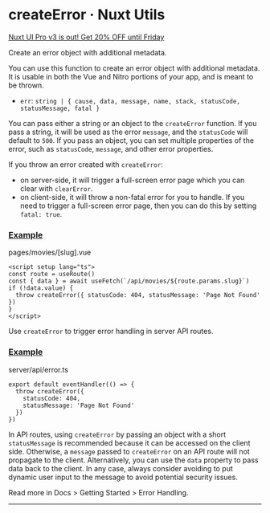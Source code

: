 # createError · Nuxt Utils
[Nuxt UI Pro v3 is out! Get 20% OFF until Friday](https://ui.nuxt.com/pro/pricing)

Create an error object with additional metadata.

You can use this function to create an error object with additional metadata. It is usable in both the Vue and Nitro portions of your app, and is meant to be thrown.

*   `err`: `string | { cause, data, message, name, stack, statusCode, statusMessage, fatal }`

You can pass either a string or an object to the `createError` function. If you pass a string, it will be used as the error `message`, and the `statusCode` will default to `500`. If you pass an object, you can set multiple properties of the error, such as `statusCode`, `message`, and other error properties.

If you throw an error created with `createError`:

*   on server-side, it will trigger a full-screen error page which you can clear with `clearError`.
*   on client-side, it will throw a non-fatal error for you to handle. If you need to trigger a full-screen error page, then you can do this by setting `fatal: true`.

### [Example](#example)

pages/movies/\[slug\].vue

```
<script setup lang="ts">
const route = useRoute()
const { data } = await useFetch(`/api/movies/${route.params.slug}`)
if (!data.value) {
  throw createError({ statusCode: 404, statusMessage: 'Page Not Found' })
}
</script>

```


Use `createError` to trigger error handling in server API routes.

### [Example](#example-1)

server/api/error.ts

```
export default eventHandler(() => {
  throw createError({
    statusCode: 404,
    statusMessage: 'Page Not Found'
  })
})

```


In API routes, using `createError` by passing an object with a short `statusMessage` is recommended because it can be accessed on the client side. Otherwise, a `message` passed to `createError` on an API route will not propagate to the client. Alternatively, you can use the `data` property to pass data back to the client. In any case, always consider avoiding to put dynamic user input to the message to avoid potential security issues.

Read more in Docs > Getting Started > Error Handling.

* * *